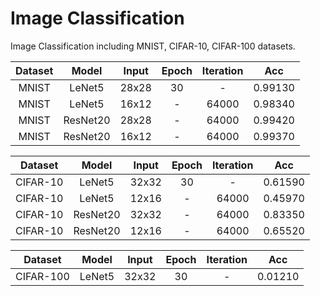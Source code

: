 # Image Classification

Image Classification including MNIST, CIFAR-10, CIFAR-100 datasets.

|Dataset|Model|Input|Epoch|Iteration|Acc|
|:---:|:---:|:---:|:---:|:---:|:---:|
|MNIST|LeNet5|28x28|30|-|0.99130|
|MNIST|LeNet5|16x12|-|64000|0.98340|
|MNIST|ResNet20|28x28|-|64000|0.99420|
|MNIST|ResNet20|16x12|-|64000|0.99370|

|Dataset|Model|Input|Epoch|Iteration|Acc|
|:---:|:---:|:---:|:---:|:---:|:---:|
|CIFAR-10|LeNet5|32x32|30|-|0.61590|
|CIFAR-10|LeNet5|12x16|-|64000|0.45970|
|CIFAR-10|ResNet20|32x32|-|64000|0.83350|
|CIFAR-10|ResNet20|12x16|-|64000|0.65520|

|Dataset|Model|Input|Epoch|Iteration|Acc|
|:---:|:---:|:---:|:---:|:---:|:---:|
|CIFAR-100|LeNet5|32x32|30|-|0.01210|
